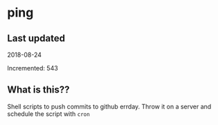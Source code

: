 # ping

## Last updated
2018-08-24

Incremented: 543

## What is this??
Shell scripts to push commits to github errday. Throw it on a server and schedule the script with `cron`
